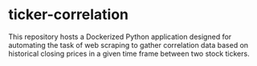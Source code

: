 # ticker-correlation
This repository hosts a Dockerized Python application designed for automating the task of web scraping to gather correlation data based on historical closing prices in a given time frame between two stock tickers.

